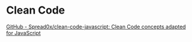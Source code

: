 
# Clean Code

[GitHub - Spread0x/clean-code-javascript: Clean Code concepts adapted for JavaScript](https://github.com/Spread0x/clean-code-javascript)